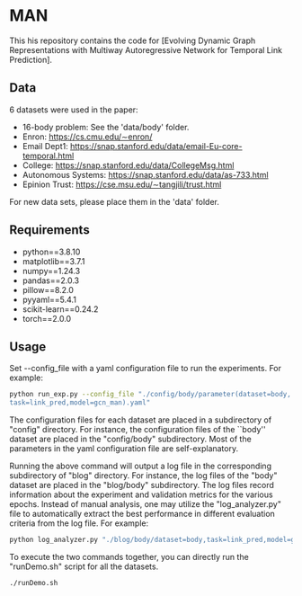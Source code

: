 MAN
=====

This his repository contains the code for [Evolving Dynamic Graph Representations with Multiway Autoregressive Network for Temporal Link Prediction].

## Data

6 datasets were used in the paper:

- 16-body problem: See the 'data/body' folder. 
- Enron: https://cs.cmu.edu/∼enron/
- Email Dept1: https://snap.stanford.edu/data/email-Eu-core-temporal.html
- College: https://snap.stanford.edu/data/CollegeMsg.html
- Autonomous Systems: https://snap.stanford.edu/data/as-733.html
- Epinion Trust: https://cse.msu.edu/∼tangjili/trust.html

For new data sets, please place them in the 'data' folder.

## Requirements
* python==3.8.10
* matplotlib==3.7.1
* numpy==1.24.3
* pandas==2.0.3
* pillow==8.2.0
* pyyaml==5.4.1
* scikit-learn==0.24.2
* torch==2.0.0


## Usage

Set --config_file with a yaml configuration file to run the experiments. For example:

```sh
python run_exp.py --config_file "./config/body/parameter(dataset=body,
task=link_pred,model=gcn_man).yaml"
```
The configuration files for each dataset are placed in a subdirectory of "config" directory. For instance, the configuration files of the ``body'' dataset are placed in the "config/body" subdirectory. Most of the parameters in the yaml configuration file are self-explanatory. 

Running the above command will output a log file in the corresponding subdirectory of "blog" directory. For instance, the log files of the "body" dataset are placed in the "blog/body" subdirectory. The log files record information about the experiment and validation metrics for the various epochs. Instead of manual analysis, one may utilize the "log\_analyzer.py" file to automatically extract the best performance in different evaluation criteria from the log file. For example:

```sh
python log_analyzer.py "./blog/body/dataset=body,task=link_pred,model=gcn_man.log"
```

To execute the two commands together, you can directly run the "runDemo.sh" script for all the datasets.

```sh
./runDemo.sh
```


